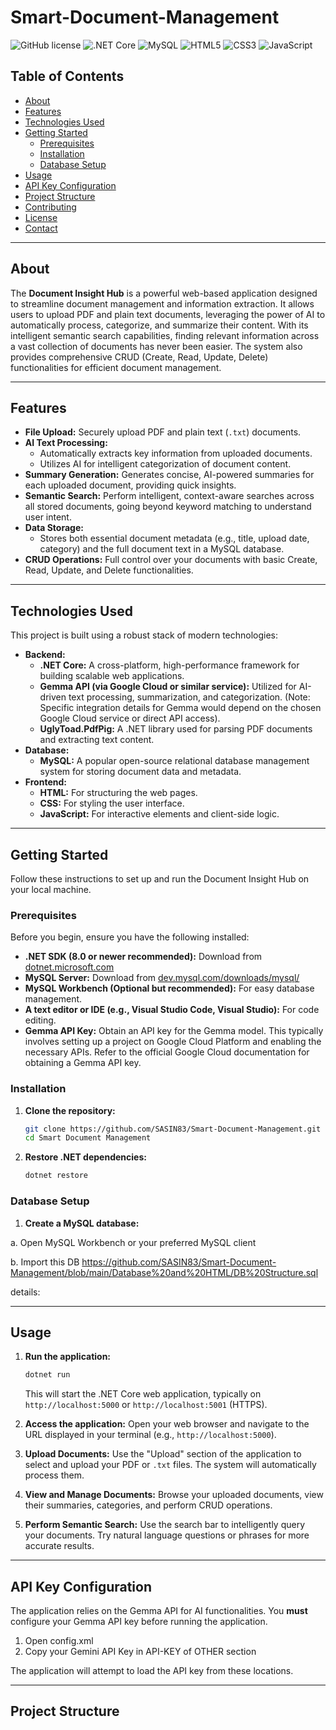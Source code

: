 # Smart-Document-Management

![GitHub license](https://img.shields.io/github/license/YOUR_USERNAME/YOUR_REPOSITORY_NAME?style=flat-square)
![.NET Core](https://img.shields.io/badge/.NET_Core-512BD4?style=for-the-badge&logo=.net&logoColor=white)
![MySQL](https://img.shields.io/badge/MySQL-4479A1?style=for-the-badge&logo=mysql&logoColor=white)
![HTML5](https://img.shields.io/badge/HTML5-E34F26?style=for-the-badge&logo=html5&logoColor=white)
![CSS3](https://img.shields.io/badge/CSS3-1572B6?style=for-the-badge&logo=css3&logoColor=white)
![JavaScript](https://img.shields.io/badge/JavaScript-F7DF1E?style=for-the-badge&logo=javascript&logoColor=black)

## Table of Contents

* [About](#about)
* [Features](#features)
* [Technologies Used](#technologies-used)
* [Getting Started](#getting-started)
    * [Prerequisites](#prerequisites)
    * [Installation](#installation)
    * [Database Setup](#database-setup)
* [Usage](#usage)
* [API Key Configuration](#api-key-configuration)
* [Project Structure](#project-structure)
* [Contributing](#contributing)
* [License](#license)
* [Contact](#contact)

---

## About

The **Document Insight Hub** is a powerful web-based application designed to streamline document management and information extraction. It allows users to upload PDF and plain text documents, leveraging the power of AI to automatically process, categorize, and summarize their content. With its intelligent semantic search capabilities, finding relevant information across a vast collection of documents has never been easier. The system also provides comprehensive CRUD (Create, Read, Update, Delete) functionalities for efficient document management.

---

## Features

* **File Upload:** Securely upload PDF and plain text (`.txt`) documents.
* **AI Text Processing:**
    * Automatically extracts key information from uploaded documents.
    * Utilizes AI for intelligent categorization of document content.
* **Summary Generation:** Generates concise, AI-powered summaries for each uploaded document, providing quick insights.
* **Semantic Search:** Perform intelligent, context-aware searches across all stored documents, going beyond keyword matching to understand user intent.
* **Data Storage:**
    * Stores both essential document metadata (e.g., title, upload date, category) and the full document text in a MySQL database.
* **CRUD Operations:** Full control over your documents with basic Create, Read, Update, and Delete functionalities.

---

## Technologies Used

This project is built using a robust stack of modern technologies:

* **Backend:**
    * **.NET Core:** A cross-platform, high-performance framework for building scalable web applications.
    * **Gemma API (via Google Cloud or similar service):** Utilized for AI-driven text processing, summarization, and categorization. (Note: Specific integration details for Gemma would depend on the chosen Google Cloud service or direct API access).
    * **UglyToad.PdfPig:** A .NET library used for parsing PDF documents and extracting text content.
* **Database:**
    * **MySQL:** A popular open-source relational database management system for storing document data and metadata.
* **Frontend:**
    * **HTML:** For structuring the web pages.
    * **CSS:** For styling the user interface.
    * **JavaScript:** For interactive elements and client-side logic.

---

## Getting Started

Follow these instructions to set up and run the Document Insight Hub on your local machine.

### Prerequisites

Before you begin, ensure you have the following installed:

* **.NET SDK (8.0 or newer recommended):** Download from [dotnet.microsoft.com](https://dotnet.microsoft.com/download)
* **MySQL Server:** Download from [dev.mysql.com/downloads/mysql/](https://dev.mysql.com/downloads/mysql/)
* **MySQL Workbench (Optional but recommended):** For easy database management.
* **A text editor or IDE (e.g., Visual Studio Code, Visual Studio):** For code editing.
* **Gemma API Key:** Obtain an API key for the Gemma model. This typically involves setting up a project on Google Cloud Platform and enabling the necessary APIs. Refer to the official Google Cloud documentation for obtaining a Gemma API key.

### Installation

1.  **Clone the repository:**

    ```bash
    git clone https://github.com/SASIN83/Smart-Document-Management.git
    cd Smart Document Management
    ```

2.  **Restore .NET dependencies:**

    ```bash
    dotnet restore
    ```

### Database Setup

1.  **Create a MySQL database:**

a. Open MySQL Workbench or your preferred MySQL client

b. Import this DB https://github.com/SASIN83/Smart-Document-Management/blob/main/Database%20and%20HTML/DB%20Structure.sql
    

details:


---

## Usage

1.  **Run the application:**

    ```bash
    dotnet run
    ```
    This will start the .NET Core web application, typically on `http://localhost:5000` or `http://localhost:5001` (HTTPS).

2.  **Access the application:**
    Open your web browser and navigate to the URL displayed in your terminal (e.g., `http://localhost:5000`).

3.  **Upload Documents:**
    Use the "Upload" section of the application to select and upload your PDF or `.txt` files. The system will automatically process them.

4.  **View and Manage Documents:**
    Browse your uploaded documents, view their summaries, categories, and perform CRUD operations.

5.  **Perform Semantic Search:**
    Use the search bar to intelligently query your documents. Try natural language questions or phrases for more accurate results.

---

## API Key Configuration

The application relies on the Gemma API for AI functionalities. You **must** configure your Gemma API key before running the application.
1. Open config.xml
2. Copy your Gemini API Key in API-KEY of OTHER section

The application will attempt to load the API key from these locations.

---

## Project Structure
